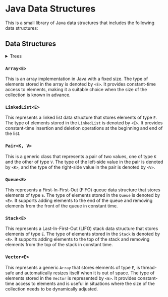 # Java Data Structures
This is a small library of Java data structures that includes the following data structures:

## Data Structures
<details>
<summary>Trees</summary>

### ``BinarySearchTree<E>``
This is a concrete implementation of the ``AbstractBinaryTree`` class that represents a binary tree
data structure that stores elements of type ``E`` in sorted order. To be stored in the ``BinarySearchTree``,
the elements must implement the ``Comparable`` interface. The type of elements stored in the BinarySearchTree
is denoted by ``<E>``.

### ``BinaryTree<E>``
This is a concrete implementation of the ``AbstractBinaryTree`` class that represents a binary tree
data structure with elements of type ``E``. The type of elements stored in the ``BinaryTree`` is denoted by ``<E>``.

### ``Heaps<T>``
The Heap data structure is a tree where the elements ``E``  are sorted in a particular order,
with the help of the ``Comparable`` interface.

#### ``Max-Heap<T>``
The elements are sorted by the maximum value as root,
making it suitable for applications that require retrieving the maximum element quickly.

#### ``Min-Heap<T>``
The elements are sorted by the minimum value as root,
making it suitable for applications that require retrieving the minimum element quickly.

</details>

### ``Array<E>``
This is an array implementation in Java with a fixed size. 
The type of elements stored in the array is denoted by ``<E>``. 
It provides constant-time access to elements, making it a suitable choice when the 
size of the collection is known in advance.

### ``LinkedList<E>``
This represents a linked list data structure that stores elements of type ``E``. 
The type of elements stored in the ``LinkedList`` is denoted by ``<E>``.
It provides constant-time insertion and deletion operations at the beginning and end of the list.

### ``Pair<K, V>``
This is a generic class that represents a pair of two values, one of type ``K`` and the other of type ``V``. 
The type of the left-side value in the pair is denoted by ``<K>``, 
and the type of the right-side value in the pair is denoted by ``<V>``.

### ``Queue<E>``
This represents a First-In-First-Out (FIFO) queue data structure that stores elements of type ``E``. 
The type of elements stored in the ``Queue`` is denoted by ``<E>``. 
It supports adding elements to the end of the queue and removing elements from the 
front of the queue in constant time.

### ``Stack<E>``
This represents a Last-In-First-Out (LIFO) stack data structure that stores elements of type ``E``. 
The type of elements stored in the ``Stack`` is denoted by ``<E>``. 
It supports adding elements to the top of the stack and removing elements 
from the top of the stack in constant time.

### ``Vector<E>``
This represents a generic ``Array`` that stores elements of type ``E``, 
is thread-safe and automatically resizes itself when it is out of space. 
The type of elements stored in the ``Vector`` is represented by ``<E>``. 
It provides constant-time access to elements and is useful in situations where the size 
of the collection needs to be dynamically adjusted.